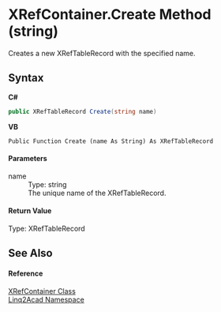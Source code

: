 # XRefContainer.Create Method (string)
 

Creates a new XRefTableRecord with the specified name.

## Syntax

**C#**<br />
``` C#
public XRefTableRecord Create(string name)
```

**VB**<br />
``` VB
Public Function Create (name As String) As XRefTableRecord
```


#### Parameters
<dl><dt>name</dt><dd>Type: string<br />The unique name of the XRefTableRecord.</dd></dl>

#### Return Value
Type: XRefTableRecord

## See Also


#### Reference
<a href="T_Linq2Acad_XRefContainer.md">XRefContainer Class</a><br /><a href="N_Linq2Acad.md">Linq2Acad Namespace</a><br />
